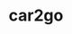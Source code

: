 ---
blog: https://blog.car2go.com/
codehost: https://github.com/car2go
logohandle: car2go
sort: car2go
title: car2go
website: https://www.car2go.com/US/en/
---